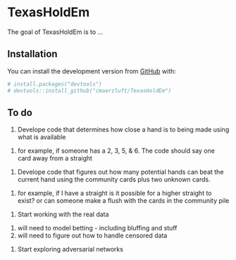 
<!-- README.md is generated from README.Rmd. Please edit that file -->
TexasHoldEm
===========

<!-- badges: start -->
<!-- badges: end -->
The goal of TexasHoldEm is to ...

Installation
------------

You can install the development version from [GitHub](https://github.com/) with:

``` r
# install.packages("devtools")
# devtools::install_github("cmaerzluft/TexasHoldEm")
```

To do
-----

1.  Develope code that determines how close a hand is to being made using what is available

<!-- -->

1.  for example, if someone has a 2, 3, 5, & 6. The code should say one card away from a straight

<!-- -->

1.  Develope code that figures out how many potential hands can beat the current hand using the community cards plus two unknown cards.

<!-- -->

1.  for example, if I have a straight is it possible for a higher straight to exist? or can someone make a flush with the cards in the community pile

<!-- -->

1.  Start working with the real data

<!-- -->

1.  will need to model betting - including bluffing and stuff
2.  will need to figure out how to handle censored data

<!-- -->

1.  Start exploring adversarial networks
